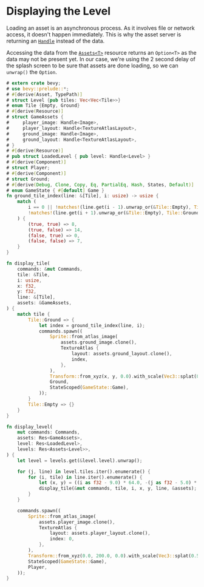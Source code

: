# Displaying the Level

Loading an asset is an asynchronous process. As it involves file or network access, it doesn't happen immediately. This is why the asset server is returning an [`Handle`](https://docs.rs/bevy/0.15.0-rc.2/bevy/asset/enum.Handle.html) instead of the data.

Accessing the data from the [`Assets<T>`](https://docs.rs/bevy/0.15.0-rc.2/bevy/asset/struct.Assets.html) resource returns an `Option<T>` as the data may not be present yet. In our case, we're using the 2 second delay of the splash screen to be sure that assets are done loading, so we can `unwrap()` the `Option`.

```rust
# extern crate bevy;
# use bevy::prelude::*;
# #[derive(Asset, TypePath)]
# struct Level {pub tiles: Vec<Vec<Tile>>}
# enum Tile {Empty, Ground}
# #[derive(Resource)]
# struct GameAssets {
#     player_image: Handle<Image>,
#     player_layout: Handle<TextureAtlasLayout>,
#     ground_image: Handle<Image>,
#     ground_layout: Handle<TextureAtlasLayout>,
# }
# #[derive(Resource)]
# pub struct LoadedLevel { pub level: Handle<Level> }
# #[derive(Component)]
# struct Player;
# #[derive(Component)]
# struct Ground;
# #[derive(Debug, Clone, Copy, Eq, PartialEq, Hash, States, Default)]
# enum GameState { #[default] Game }
fn ground_tile_index(line: &[Tile], i: usize) -> usize {
    match (
        i == 0 || !matches!(line.get(i - 1).unwrap_or(&Tile::Empty), Tile::Ground),
        !matches!(line.get(i + 1).unwrap_or(&Tile::Empty), Tile::Ground),
    ) {
        (true, true) => 8,
        (true, false) => 14,
        (false, true) => 0,
        (false, false) => 7,
    }
}

fn display_tile(
    commands: &mut Commands,
    tile: &Tile,
    i: usize,
    x: f32,
    y: f32,
    line: &[Tile],
    assets: &GameAssets,
) {
    match tile {
        Tile::Ground => {
            let index = ground_tile_index(line, i);
            commands.spawn((
                Sprite::from_atlas_image(
                    assets.ground_image.clone(),
                    TextureAtlas {
                        layout: assets.ground_layout.clone(),
                        index,
                    },
                ),
                Transform::from_xyz(x, y, 0.0).with_scale(Vec3::splat(0.5)),
                Ground,
                StateScoped(GameState::Game),
            ));
        }
        Tile::Empty => {}
    }
}

fn display_level(
    mut commands: Commands,
    assets: Res<GameAssets>,
    level: Res<LoadedLevel>,
    levels: Res<Assets<Level>>,
) {
    let level = levels.get(&level.level).unwrap();

    for (j, line) in level.tiles.iter().enumerate() {
        for (i, tile) in line.iter().enumerate() {
            let (x, y) = ((i as f32 - 9.0) * 64.0, -(j as f32 - 5.0) * 64.0);
            display_tile(&mut commands, tile, i, x, y, line, &assets);
        }
    }

    commands.spawn((
        Sprite::from_atlas_image(
            assets.player_image.clone(),
            TextureAtlas {
                layout: assets.player_layout.clone(),
                index: 0,
            },
        ),
        Transform::from_xyz(0.0, 200.0, 0.0).with_scale(Vec3::splat(0.5)),
        StateScoped(GameState::Game),
        Player,
    ));
}
```
